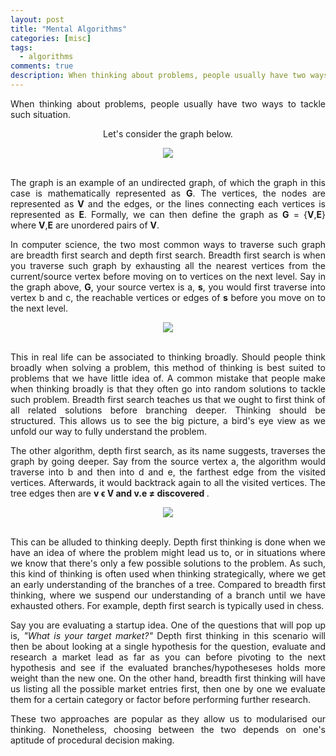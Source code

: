 ```yaml
---
layout: post
title: "Mental Algorithms"
categories: [misc]
tags: 
  - algorithms
comments: true
description: When thinking about problems, people usually have two ways to tackle such situation. Let's consider the graph below.
---
```


<p align="justify"> When thinking about problems, people usually have two ways to tackle such situation.
</p>

<center>
<p> Let's consider the graph below.
</p>
</center>

<center>
<img src="https://i.imgur.com/cTQQ1zM.jpg">
</center>

<br>

<p align="justify"> The graph is an example of an undirected graph, of which the graph in this case is mathematically represented as <strong>G</strong>. The vertices, the nodes are represented as <strong>V</strong> and the edges, or the lines connecting each vertices is represented as <strong>E</strong>. Formally, we can then define the graph as <strong>G</strong> = {<strong>V</strong>,<strong>E</strong>} where <strong>V</strong>,<strong>E</strong> are unordered pairs of <strong>V</strong>.
</p>
<!-- more -->  

<p align="justify">In computer science, the two most common ways to traverse such graph are breadth first search and depth first search. Breadth first search is when you traverse such graph by exhausting all the nearest vertices from the current/source vertex before moving on to vertices on the next level. Say in the graph above, <strong>G</strong>, your source vertex is a, <strong>s</strong>, you would first traverse into vertex b and c, the reachable vertices or edges of <strong>s</strong> before you move on to the next level.</p>

<center>
<img src="https://i.imgur.com/EUVuE41.jpg">
</center>

<br>

<p align="justify">This in real life can be associated to thinking broadly. Should people think broadly when solving a problem, this method of thinking is best suited to problems that we have little idea of. A common mistake that people make when thinking broadly is that they often go into random solutions to tackle such problem. Breadth first search teaches us that we ought to first think of all related solutions before branching deeper. Thinking should be structured. This allows us to see the big picture, a bird's eye view as we unfold our way to fully understand the problem.
</p>

<p align="justify">The other algorithm, depth first search, as its name suggests, traverses the graph by going deeper. Say from the source vertex a, the algorithm would traverse into b and then into d and e, the farthest edge from the visited vertices. Afterwards, it would backtrack again to all the visited vertices. The tree edges then are <strong>v ϵ V and v.e ≠ discovered </strong>. 
</p>

<center>
<img src="https://i.imgur.com/qnWDJBD.jpg">
</center>

<br>

<p align="justify">This can be alluded to thinking deeply. Depth first thinking is done when we have an idea of where the problem might lead us to, or in situations where we know that there's only a few possible solutions to the problem. As such, this kind of thinking is often used when thinking strategically, where we get an early understanding of the branches of a tree. Compared to breadth first thinking, where we suspend our understanding of a branch until we have exhausted others. For example, depth first search is typically used in chess.</p>

<p align="justify">Say you are evaluating a startup idea. One of the questions that will pop up is, <i>"What is your target market?"</i> Depth first thinking in this scenario will then be about looking at a single hypothesis for the question, evaluate and research a market lead as far as you can before pivoting to the next hypothesis and see if the evaluated branches/hypotheseses holds more weight than the new one. On the other hand, breadth first thinking will have us listing all the possible market entries first, then one by one we evaluate them for a certain category or factor before performing further research.
</p>

<p align="justify"> These two approaches are popular as they allow us to modularised our thinking. Nonetheless, choosing between the two depends on one's aptitude of procedural decision making.
</p>

